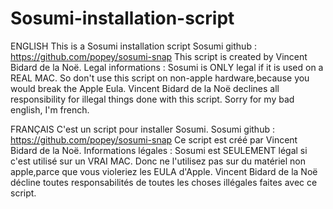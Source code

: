 # Sosumi-installation-script
ENGLISH
This is a Sosumi installation script
Sosumi github : https://github.com/popey/sosumi-snap
This script is created by Vincent Bidard de la Noë.
Legal informations : Sosumi is ONLY legal if it is used on a REAL MAC. So don't use this script on non-apple hardware,because you would break the Apple Eula. Vincent Bidard de la Noë declines all responsibility for illegal things done with this script.
Sorry for my bad english, I'm french.


FRANÇAIS
C'est un script pour installer Sosumi.
Sosumi github : https://github.com/popey/sosumi-snap
Ce script est créé par Vincent Bidard de la Noë.
Informations légales : Sosumi est SEULEMENT légal si c'est utilisé sur un VRAI MAC. Donc ne l'utilisez pas sur du matériel non apple,parce que vous violeriez les EULA d'Apple. Vincent Bidard de la Noë décline toutes responsabilités de toutes les choses illégales faites avec ce script.


